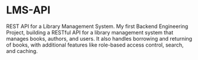 # LMS-API
REST API for a Library Management System. My first Backend Engineering Project, building a RESTful API for a library management system that manages books, authors, and users. It also handles borrowing and returning  of books, with additional features like role-based access control, search, and caching.

